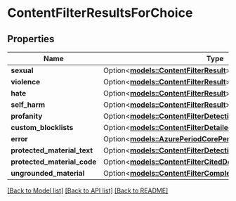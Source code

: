 # ContentFilterResultsForChoice

## Properties

Name | Type | Description | Notes
------------ | ------------- | ------------- | -------------
**sexual** | Option<[**models::ContentFilterResult**](ContentFilterResult.md)> |  | [optional]
**violence** | Option<[**models::ContentFilterResult**](ContentFilterResult.md)> |  | [optional]
**hate** | Option<[**models::ContentFilterResult**](ContentFilterResult.md)> |  | [optional]
**self_harm** | Option<[**models::ContentFilterResult**](ContentFilterResult.md)> |  | [optional]
**profanity** | Option<[**models::ContentFilterDetectionResult**](ContentFilterDetectionResult.md)> |  | [optional]
**custom_blocklists** | Option<[**models::ContentFilterDetailedResults**](ContentFilterDetailedResults.md)> |  | [optional]
**error** | Option<[**models::AzurePeriodCorePeriodFoundationsPeriodError**](Azure.Core.Foundations.Error.md)> |  | [optional]
**protected_material_text** | Option<[**models::ContentFilterDetectionResult**](ContentFilterDetectionResult.md)> |  | [optional]
**protected_material_code** | Option<[**models::ContentFilterCitedDetectionResult**](ContentFilterCitedDetectionResult.md)> |  | [optional]
**ungrounded_material** | Option<[**models::ContentFilterCompletionTextSpanResult**](ContentFilterCompletionTextSpanResult.md)> |  | [optional]

[[Back to Model list]](../README.md#documentation-for-models) [[Back to API list]](../README.md#documentation-for-api-endpoints) [[Back to README]](../README.md)


